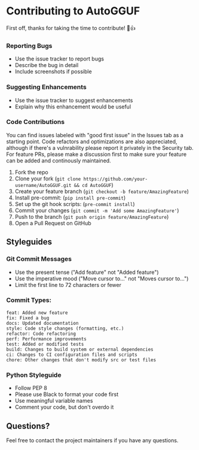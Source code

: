 # Contributing to AutoGGUF

First off, thanks for taking the time to contribute! 🎉👍

### Reporting Bugs

- Use the issue tracker to report bugs
- Describe the bug in detail
- Include screenshots if possible

### Suggesting Enhancements

- Use the issue tracker to suggest enhancements
- Explain why this enhancement would be useful

### Code Contributions

You can find issues labeled with "good first issue" in the Issues tab as a starting point. Code refactors and optimizations are also appreciated, although if there's a vulnrability please report it privately in the Security tab. For feature PRs, please make a discussion first to make sure your feature can be added and continously maintained.

1. Fork the repo
2. Clone your fork (`git clone https://github.com/your-username/AutoGGUF.git && cd AutoGGUF`)
3. Create your feature branch (`git checkout -b feature/AmazingFeature`)
5. Install pre-commit: (`pip install pre-commit`)
6. Set up the git hook scripts: (`pre-commit install`)
7. Commit your changes (`git commit -m 'Add some AmazingFeature'`)
8. Push to the branch (`git push origin feature/AmazingFeature`)
9. Open a Pull Request on GitHub

## Styleguides

### Git Commit Messages

- Use the present tense ("Add feature" not "Added feature")
- Use the imperative mood ("Move cursor to..." not "Moves cursor to...")
- Limit the first line to 72 characters or fewer

### Commit Types:

```
feat: Added new feature
fix: Fixed a bug
docs: Updated documentation
style: Code style changes (formatting, etc.)
refactor: Code refactoring
perf: Performance improvements
test: Added or modified tests
build: Changes to build system or external dependencies
ci: Changes to CI configuration files and scripts
chore: Other changes that don't modify src or test files
```

### Python Styleguide

- Follow PEP 8
- Please use Black to format your code first
- Use meaningful variable names
- Comment your code, but don't overdo it

## Questions?

Feel free to contact the project maintainers if you have any questions.
